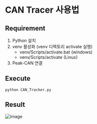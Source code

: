 # CAN Tracer 사용법

## Requirement

1. Python 설치
2. venv 활성화 (venv 디렉토리 activate 실행)
   - venv/Scripts/activate.bat (windows)
   - venv/Scripts/activate (Linux)
3. Peak-CAN 연결

## Execute

```shell
python CAN_Tracker.py
```

## Result
![image](https://github.com/user-attachments/assets/294f0997-bfe1-4297-919d-edd0b8a18c00)
